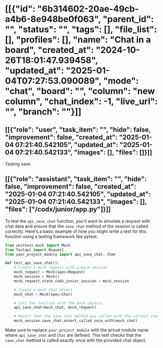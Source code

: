 # [[{"id": "6b314602-20ae-49cb-a4b6-8e948be0f063", "parent_id": "", "status": "", "tags": [], "file_list": [], "profiles": [], "name": "Chat in a board", "created_at": "2024-10-26T18:01:47.939458", "updated_at": "2025-01-04T07:27:53.090089", "mode": "chat", "board": "", "column": "new column", "chat_index": -1, "live_url": "", "branch": ""}]]
## [[{"role": "user", "task_item": "", "hide": false, "improvement": false, "created_at": "2025-01-04 07:21:40.542105", "updated_at": "2025-01-04 07:21:40.542133", "images": [], "files": []}]]
Testing save
## [[{"role": "assistant", "task_item": "", "hide": false, "improvement": false, "created_at": "2025-01-04 07:21:40.542105", "updated_at": "2025-01-04 07:21:40.542133", "images": [], "files": ["/codx/junior/app.py"]}]]
To test the `api_save_chat` function, you'll want to simulate a request with chat data and ensure that the `save_chat` method of the session is called correctly. Here's a basic example of how you might write a test for this function using a testing framework like pytest:

```python
from unittest.mock import Mock
from fastapi import Request
from your_project_module import api_save_chat, Chat

def test_api_save_chat():
    # Create a mock request with a mock session
    mock_request = Mock(spec=Request)
    mock_session = Mock()
    mock_request.state.codx_junior_session = mock_session

    # Create a mock chat object
    mock_chat = Mock(spec=Chat)

    # Call the function with the mock objects
    api_save_chat(mock_chat, mock_request)

    # Assert that the save_chat method was called with the correct chat object
    mock_session.save_chat.assert_called_once_with(mock_chat)
```

Make sure to replace `your_project_module` with the actual module name where `api_save_chat` and `Chat` are defined. This test checks that the `save_chat` method is called exactly once with the provided chat object.